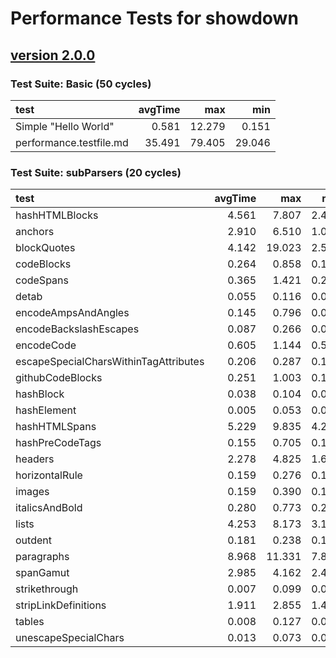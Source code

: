 # Performance Tests for showdown


## [version 2.0.0](https://github.com/showdownjs/showdown/tree/2.0.0)

### Test Suite: Basic (50 cycles)
| test | avgTime | max | min |
|:-----|--------:|----:|----:|
|Simple "Hello World"|0.581|12.279|0.151|
|performance.testfile.md|35.491|79.405|29.046|

### Test Suite: subParsers (20 cycles)
| test | avgTime | max | min |
|:-----|--------:|----:|----:|
|hashHTMLBlocks|4.561|7.807|2.461|
|anchors|2.910|6.510|1.056|
|blockQuotes|4.142|19.023|2.541|
|codeBlocks|0.264|0.858|0.194|
|codeSpans|0.365|1.421|0.278|
|detab|0.055|0.116|0.047|
|encodeAmpsAndAngles|0.145|0.796|0.092|
|encodeBackslashEscapes|0.087|0.266|0.063|
|encodeCode|0.605|1.144|0.522|
|escapeSpecialCharsWithinTagAttributes|0.206|0.287|0.184|
|githubCodeBlocks|0.251|1.003|0.192|
|hashBlock|0.038|0.104|0.034|
|hashElement|0.005|0.053|0.001|
|hashHTMLSpans|5.229|9.835|4.240|
|hashPreCodeTags|0.155|0.705|0.117|
|headers|2.278|4.825|1.631|
|horizontalRule|0.159|0.276|0.148|
|images|0.159|0.390|0.124|
|italicsAndBold|0.280|0.773|0.211|
|lists|4.253|8.173|3.146|
|outdent|0.181|0.238|0.162|
|paragraphs|8.968|11.331|7.857|
|spanGamut|2.985|4.162|2.486|
|strikethrough|0.007|0.099|0.001|
|stripLinkDefinitions|1.911|2.855|1.447|
|tables|0.008|0.127|0.002|
|unescapeSpecialChars|0.013|0.073|0.010|


